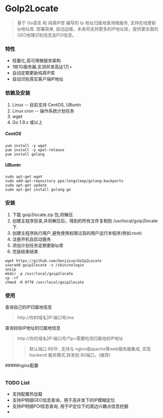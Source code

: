 # GoIp2Locate

> 基于 Go语言 和 纯真IP库 编写的 Ip 地址归属地查询微服务, 支持在线更新Ip地址库.  部署简单, 自动运维。未来将支持更多的IP地址库，提供更全面的GEO地理识别信息及POI信息。

### 特性
- 轻量化,高可用微服务架构
- 1核1G服务器,实测并发高达1万+
- 自动定期更新纯真IP库
- 自动识别真实客户端IP地址

### 依赖及安装

1. Linux -- 目前支持 CentOS, UBuntn
2. Linux cron -- 操作系统计划任务
3. wget
4. Go 1.9.x 或以上

##### CentOS
```
yum install -y wget
yum install -y epel-release
yum install golang

```

##### UBuntn
```
sudo apt-get wget
sudo add-apt-repository ppa:longsleep/golang-backports
sudo apt-get update
sudo apt-get install golang-go
```

### 安装

1. 下载 goip2locate.zip 包,将解压.
2. 创建主程序目录,并将解压后，得到的所有文件复制到 /usr/local/goip2locate下.
3. 创建主程序执行用户,避免使用权限过高的用户运行本程序(例如:root)
4. 注册开机自启动服务
5. 添加计划任务定期更新Ip库
6. 完装结束结束
```
wget https://github.com/GenjiLuo/GoIp2Locate
useradd goip2locate -s /sbin/nologin
unzip 
mkdir -p /usr/local/goip2locate
cp -rf 
chmod -R 0770 /usr/local/goip2locate

```

### 使用
查询自己的IP归属地信息
> http://你的域名|IP:端口号/me

查询目标IP地址的归属地信息
> http://你的域名|IP:端口号/?ip=需要检测归属地的IP地址

>> 默认端口 6619 , 支持与 nginx或apache等web服务器集成, 实现 backend 服务模式,转发到 80端口。(推荐)

#####nginx配置
```

```

### TODO List
- 支持配置热加载
- 支持IP明细GEO信息查询，用于高并发下的IP模糊定位
- 支持IP明细POI信息查询, 用于IP定位下的周边兴趣点信息挖掘
- 
